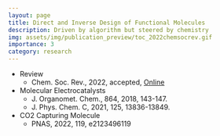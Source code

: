 ```yaml
---
layout: page
title: Direct and Inverse Design of Functional Molecules
description: Driven by algorithm but steered by chemistry
img: assets/img/publication_preview/toc_2022chemsocrev.gif
importance: 3
category: research
---
```


- Review
  - Chem. Soc. Rev., 2022, accepted, [Online](https://doi.org/10.1039/D2CS00367H)
- Molecular Electrocatalysts
  - J. Organomet. Chem., 864, 2018, 143-147.
  - J. Phys. Chem. C, 2021, 125, 13836-13849.
- CO2 Capturing Molecule
  - PNAS, 2022, 119, e2123496119